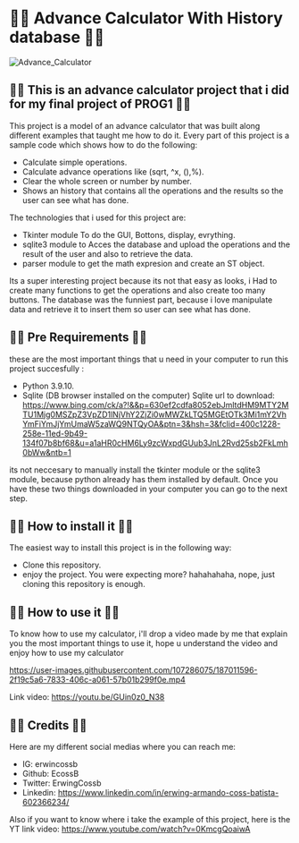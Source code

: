 # 🧑‍💻 Advance Calculator With History database 🧑‍💻
![Advance_Calculator](https://user-images.githubusercontent.com/107286075/187012001-ddba71c0-3113-4018-8b30-487bffd9d4ac.png)

## 🧑‍💻 This is an advance calculator project that i did for my final project of PROG1 🧑‍💻

This project is a model of an advance calculator that was built along different examples that taught me how to do it. 
Every part of this project is a sample code which shows how to do the following:

* Calculate simple operations.
* Calculate advance operations like (sqrt, ^x, (),%).
* Clear the whole screen or number by number.
* Shows an history that contains all the operations and the results so the user can see what has done.

The technologies that i used for this project are:

* Tkinter module To do the GUI, Bottons, display, evrything.
* sqlite3 module to Acces the database and upload the operations and the result of the user and also to retrieve the data.
* parser module to get the math expresion and create an ST object.

Its a super interesting project because its not that easy as looks, i Had to create many functions to get the operations and also create too many buttons.
The database was the funniest part, because i love  manipulate data and retrieve it to insert them so user can see what has done.

## 🧑‍💻 Pre Requirements 🧑‍💻
these are the most important things that u need in your computer to run this project succesfully :

* Python 3.9.10.
* Sqlite (DB browser installed on the computer)
 Sqlite url to download: https://www.bing.com/ck/a?!&&p=630ef2cdfa8052ebJmltdHM9MTY2MTU1Mjg0MSZpZ3VpZD1lNjVhY2ZjZi0wMWZkLTQ5MGEtOTk3Mi1mY2VhYmFiYmJjYmUmaW5zaWQ9NTQyOA&ptn=3&hsh=3&fclid=400c1228-258e-11ed-9b49-134f07b8bf68&u=a1aHR0cHM6Ly9zcWxpdGUub3JnL2Rvd25sb2FkLmh0bWw&ntb=1

its not neccesary to manually install the tkinter module or the sqlite3 module, because python already has them installed by default.
Once you have these two things downloaded in your computer you can go to the next step.
 
## 🧑‍💻 How to install it  🧑‍💻
The easiest way to install this project is in the following way:
* Clone this repository. 
* enjoy the project.
You were expecting more? hahahahaha, nope, just cloning this repository is enough.

## 🧑‍💻 How to use it  🧑‍💻
To know how to use my calculator, i'll drop a video made by me that explain you the most important things to use it, hope u understand the video and enjoy how to use my calculator


https://user-images.githubusercontent.com/107286075/187011596-2f19c5a6-7833-406c-a061-57b01b299f0e.mp4

Link video: https://youtu.be/GUin0z0_N38

## 🧑‍💻 Credits 🧑‍💻
Here are my different social medias where you can reach me:
* IG: erwincossb
* Github: EcossB
* Twitter: ErwingCossb
* Linkedin: https://www.linkedin.com/in/erwing-armando-coss-batista-602366234/

Also if you want to know where i take the example of this project, here is the YT link video: https://www.youtube.com/watch?v=0KmcgQoaiwA





